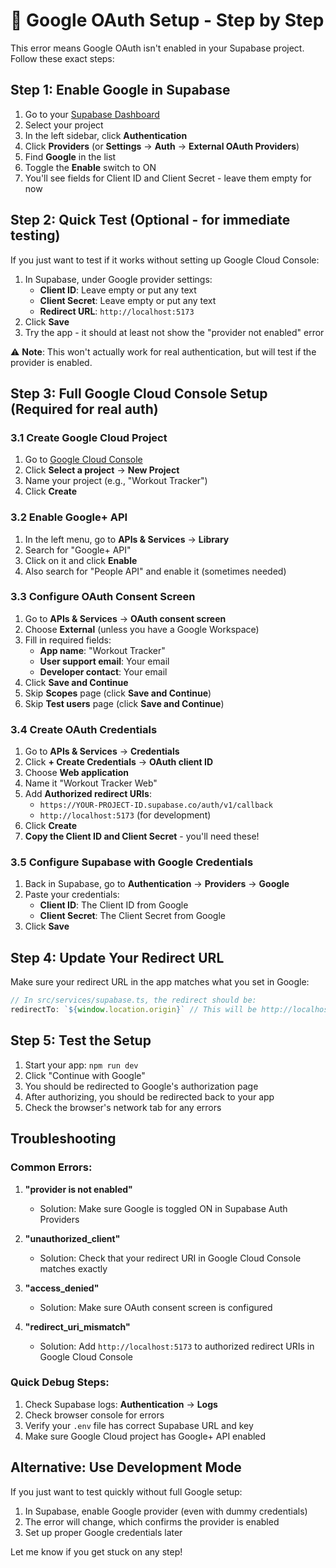 # 🔧 Google OAuth Setup - Step by Step

This error means Google OAuth isn't enabled in your Supabase project. Follow these exact steps:

## Step 1: Enable Google in Supabase

1. Go to your [Supabase Dashboard](https://app.supabase.com)
2. Select your project
3. In the left sidebar, click **Authentication**
4. Click **Providers** (or **Settings** → **Auth** → **External OAuth Providers**)
5. Find **Google** in the list
6. Toggle the **Enable** switch to ON
7. You'll see fields for Client ID and Client Secret - leave them empty for now

## Step 2: Quick Test (Optional - for immediate testing)

If you just want to test if it works without setting up Google Cloud Console:

1. In Supabase, under Google provider settings:
   - **Client ID**: Leave empty or put any text
   - **Client Secret**: Leave empty or put any text
   - **Redirect URL**: `http://localhost:5173`
2. Click **Save**
3. Try the app - it should at least not show the "provider not enabled" error

⚠️ **Note**: This won't actually work for real authentication, but will test if the provider is enabled.

## Step 3: Full Google Cloud Console Setup (Required for real auth)

### 3.1 Create Google Cloud Project

1. Go to [Google Cloud Console](https://console.cloud.google.com/)
2. Click **Select a project** → **New Project**
3. Name your project (e.g., "Workout Tracker")
4. Click **Create**

### 3.2 Enable Google+ API

1. In the left menu, go to **APIs & Services** → **Library**
2. Search for "Google+ API"
3. Click on it and click **Enable**
4. Also search for "People API" and enable it (sometimes needed)

### 3.3 Configure OAuth Consent Screen

1. Go to **APIs & Services** → **OAuth consent screen**
2. Choose **External** (unless you have a Google Workspace)
3. Fill in required fields:
   - **App name**: "Workout Tracker"
   - **User support email**: Your email
   - **Developer contact**: Your email
4. Click **Save and Continue**
5. Skip **Scopes** page (click **Save and Continue**)
6. Skip **Test users** page (click **Save and Continue**)

### 3.4 Create OAuth Credentials

1. Go to **APIs & Services** → **Credentials**
2. Click **+ Create Credentials** → **OAuth client ID**
3. Choose **Web application**
4. Name it "Workout Tracker Web"
5. Add **Authorized redirect URIs**:
   - `https://YOUR-PROJECT-ID.supabase.co/auth/v1/callback`
   - `http://localhost:5173` (for development)
6. Click **Create**
7. **Copy the Client ID and Client Secret** - you'll need these!

### 3.5 Configure Supabase with Google Credentials

1. Back in Supabase, go to **Authentication** → **Providers** → **Google**
2. Paste your credentials:
   - **Client ID**: The Client ID from Google
   - **Client Secret**: The Client Secret from Google
3. Click **Save**

## Step 4: Update Your Redirect URL

Make sure your redirect URL in the app matches what you set in Google:

```typescript
// In src/services/supabase.ts, the redirect should be:
redirectTo: `${window.location.origin}` // This will be http://localhost:5173 in dev
```

## Step 5: Test the Setup

1. Start your app: `npm run dev`
2. Click "Continue with Google"
3. You should be redirected to Google's authorization page
4. After authorizing, you should be redirected back to your app
5. Check the browser's network tab for any errors

## Troubleshooting

### Common Errors:

1. **"provider is not enabled"** 
   - Solution: Make sure Google is toggled ON in Supabase Auth Providers

2. **"unauthorized_client"**
   - Solution: Check that your redirect URI in Google Cloud Console matches exactly

3. **"access_denied"**
   - Solution: Make sure OAuth consent screen is configured

4. **"redirect_uri_mismatch"**
   - Solution: Add `http://localhost:5173` to authorized redirect URIs in Google Cloud Console

### Quick Debug Steps:

1. Check Supabase logs: **Authentication** → **Logs**
2. Check browser console for errors
3. Verify your `.env` file has correct Supabase URL and key
4. Make sure Google Cloud project has Google+ API enabled

## Alternative: Use Development Mode

If you just want to test quickly without full Google setup:

1. In Supabase, enable Google provider (even with dummy credentials)
2. The error will change, which confirms the provider is enabled
3. Set up proper Google credentials later

Let me know if you get stuck on any step!